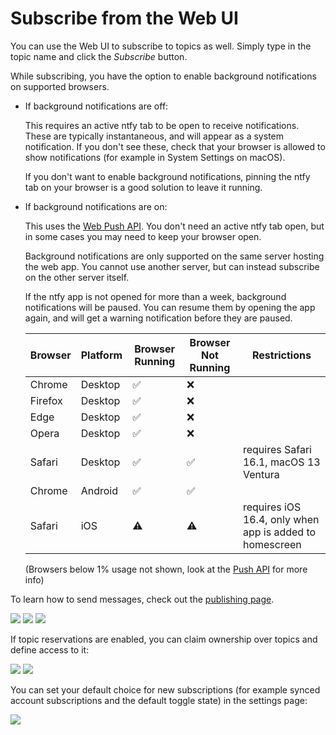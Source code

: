 # Subscribe from the Web UI

You can use the Web UI to subscribe to topics as well. Simply type in the topic name and click the *Subscribe* button.

While subscribing, you have the option to enable background notifications on supported browsers.

- If background notifications are off:

    This requires an active ntfy tab to be open to receive notifications. These are typically instantaneous, and will
    appear as a system notification. If you don't see these, check that your browser is allowed to show notifications
    (for example in System Settings on macOS).

    If you don't want to enable background notifications, pinning the ntfy tab on your browser is a good solution to leave
    it running.

- If background notifications are on:

    This uses the [Web Push API](https://caniuse.com/push-api). You don't need an active ntfy tab open, but in some
    cases you may need to keep your browser open.

    Background notifications are only supported on the same server hosting the web app. You cannot use another server,
    but can instead subscribe on the other server itself.

    If the ntfy app is not opened for more than a week, background notifications will be paused. You can resume them
    by opening the app again, and will get a warning notification before they are paused.

    | Browser | Platform | Browser Running | Browser Not Running | Restrictions                                            |
    | ------- | -------- | --------------- | ------------------- | ------------------------------------------------------- |
    | Chrome  | Desktop  | ✅              | ❌                  |                                                         |
    | Firefox | Desktop  | ✅              | ❌                  |                                                         |
    | Edge    | Desktop  | ✅              | ❌                  |                                                         |
    | Opera   | Desktop  | ✅              | ❌                  |                                                         |
    | Safari  | Desktop  | ✅              | ✅                  | requires Safari 16.1, macOS 13 Ventura                  |
    | Chrome  | Android  | ✅              | ✅                  |                                                         |
    | Safari  | iOS      | ⚠️               | ⚠️                   | requires iOS 16.4, only when app is added to homescreen |

    (Browsers below 1% usage not shown, look at the [Push API](https://caniuse.com/push-api) for more info)

To learn how to send messages, check out the [publishing page](../publish.md).

<div id="web-screenshots" class="screenshots">
    <a href="../../static/img/web-detail.png"><img src="../../static/img/web-detail.png"/></a> 
    <a href="../../static/img/web-notification.png"><img src="../../static/img/web-notification.png"/></a>
    <a href="../../static/img/web-subscribe.png"><img src="../../static/img/web-subscribe.png"/></a>
</div>

If topic reservations are enabled, you can claim ownership over topics and define access to it:

<div id="reserve-screenshots" class="screenshots">
    <a href="../../static/img/web-reserve-topic.png"><img src="../../static/img/web-reserve-topic.png"/></a> 
    <a href="../../static/img/web-reserve-topic-dialog.png"><img src="../../static/img/web-reserve-topic-dialog.png"/></a>
</div>

You can set your default choice for new subscriptions (for example synced account subscriptions and the default toggle state)
in the settings page:

<div id="push-settings-screenshots" class="screenshots">
    <a href="../../static/img/web-push-settings.png"><img src="../../static/img/web-push-settings.png"/></a> 
</div>
